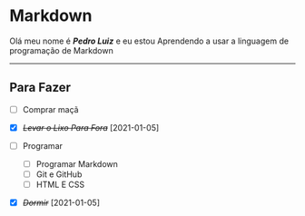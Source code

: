 # Markdown

Olá meu nome é ***Pedro Luiz*** e eu estou Aprendendo a usar a linguagem de programação de Markdown
***

## Para Fazer

* [ ] Comprar maçã
* [X] ~~*Levar o Lixo Para Fora*~~ [2021-01-05]
* [ ] Programar
    * [ ] Programar Markdown
    * [ ] Git e GitHub
    * [ ] HTML E CSS
* [X] ~~*Dormir*~~ [2021-01-05]

